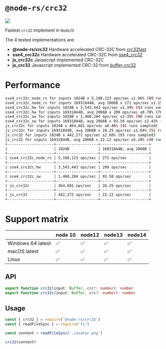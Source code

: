# `@node-rs/crc32`

![](https://github.com/Brooooooklyn/node-rs/workflows/CI/badge.svg)

Fastest `crc32` implement in `NodeJS`

The 4 tested implementations are:

- **@node-rs/crc32** Hardware accelerated CRC-32C from [crc32fast](https://crates.io/crates/crc32fast)
- **sse4_crc32c** Hardware accelerated CRC-32C from [sse4_crc32](https://github.com/Voxer/sse4_crc32)
- **js_crc32c** Javascript implemented CRC-32C
- **js_crc32** Javascript implemented CRC-32 from [buffer-crc32](https://github.com/brianloveswords/buffer-crc32)

# Performance

```bash
sse4_crc32c_node_rs for inputs 1024B x 5,108,123 ops/sec ±1.86% (89 runs sampled)
sse4_crc32c_node_rs for inputs 16931844B, avg 2066B x 271 ops/sec ±1.15% (85 runs sampled)
sse4_crc32c_hw for inputs 1024B x 3,543,443 ops/sec ±1.39% (93 runs sampled)
sse4_crc32c_hw for inputs 16931844B, avg 2066B x 209 ops/sec ±0.78% (76 runs sampled)
sse4_crc32c_sw for inputs 1024B x 1,460,284 ops/sec ±2.35% (90 runs sampled)
sse4_crc32c_sw for inputs 16931844B, avg 2066B x 93.50 ops/sec ±2.43% (69 runs sampled)
js_crc32c for inputs 1024B x 464,681 ops/sec ±0.46% (91 runs sampled)
js_crc32c for inputs 16931844B, avg 2066B x 28.25 ops/sec ±1.64% (51 runs sampled)
js_crc32 for inputs 1024B x 442,272 ops/sec ±2.66% (93 runs sampled)
js_crc32 for inputs 16931844B, avg 2066B x 22.12 ops/sec ±5.20% (40 runs sampled)
+---------------------+-------------------+----------------------+
|                     │ 1024B             │ 16931844B, avg 2066B |
+---------------------+-------------------+----------------------+
| sse4_crc32c_node_rs │ 5,108,123 ops/sec │ 271 ops/sec          |
+---------------------+-------------------+----------------------+
| sse4_crc32c_hw      │ 3,543,443 ops/sec │ 209 ops/sec          |
+---------------------+-------------------+----------------------+
| sse4_crc32c_sw      │ 1,460,284 ops/sec │ 93.50 ops/sec        |
+---------------------+-------------------+----------------------+
| js_crc32c           │ 464,681 ops/sec   │ 28.25 ops/sec        |
+---------------------+-------------------+----------------------+
| js_crc32            │ 442,272 ops/sec   │ 22.12 ops/sec        |
+---------------------+-------------------+----------------------+
```

# Support matrix

|                   | node 10 | node12 | node13 | node14 |
| ----------------- | ------- | ------ | ------ | ------ |
| Windows 64 latest | ✅      | ✅     | ✅     | ✅     |
| macOS latest      | ✅      | ✅     | ✅     | ✅     |
| Linux             | ✅      | ✅     | ✅     | ✅     |

## API

```ts
export function crc32(input: Buffer, crc?: number): number
export function crc32c(input: Buffer, crc?: number): number
```

## Usage

```ts
const { crc32 } = require('@node-rs/crc32')
const { readFileSync } = require('fs')

const content = readFileSync('./avatar.png')

crc32(content)
```
